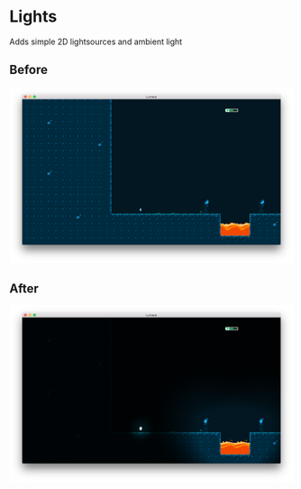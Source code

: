 # Lights
Adds simple 2D lightsources and ambient light

## Before
![](../doc/original.png)

## After
![](../doc/lights.png)
